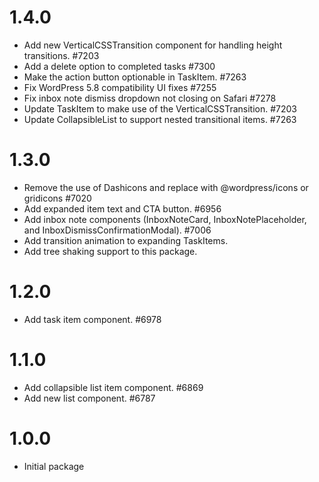 # 1.4.0

-   Add new VerticalCSSTransition component for handling height transitions. #7203
-   Add a delete option to completed tasks #7300
-   Make the action button optionable in TaskItem. #7263
-   Fix WordPress 5.8 compatibility UI fixes #7255
-   Fix inbox note dismiss dropdown not closing on Safari #7278
-   Update TaskItem to make use of the VerticalCSSTransition. #7203
-   Update CollapsibleList to support nested transitional items. #7263

# 1.3.0

-   Remove the use of Dashicons and replace with @wordpress/icons or gridicons #7020
-   Add expanded item text and CTA button. #6956
-   Add inbox note components (InboxNoteCard, InboxNotePlaceholder, and InboxDismissConfirmationModal). #7006
-   Add transition animation to expanding TaskItems.
-   Add tree shaking support to this package.

# 1.2.0

-   Add task item component. #6978

# 1.1.0

-   Add collapsible list item component. #6869
-   Add new list component. #6787

# 1.0.0

-   Initial package
